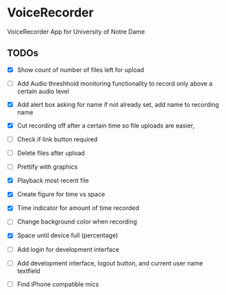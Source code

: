 # VoiceRecorder
VoiceRecorder App for University of Notre Dame

## TODOs
- [x]  Show count of number of files left for upload
- [ ]  Add Audio threshhold monitoring functionality to record only above a certain audio level
- [x]  Add alert box asking for name if not already set, add name to recording name
- [x]  Cut recording off after a certain time so file uploads are easier, 
- [ ]  Check if link button required
- [ ]  Delete files after upload
- [ ]  Prettify with graphics
- [x]  Playback most recent file
- [x]  Create figure for time vs space
- [x]  Time indicator for amount of time recorded
- [ ]  Change background color when recording
- [x]  Space until device full (percentage)
- [ ]  Add login for development interface
- [ ]  Add development interface, logout button, and current user name textfield
- [ ]  Find iPhone compatible mics








